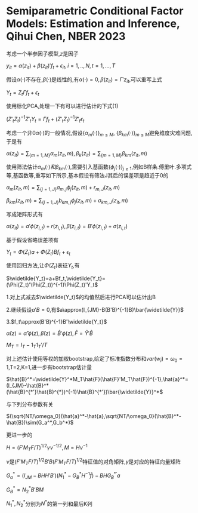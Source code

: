 # Semiparametric Conditional Factor Models: Estimation and Inference, Qihui Chen, NBER 2023
考虑一个半参因子模型,$z$是因子

$y_{it}=\alpha(z_{it})+\beta(z_{it})'f_t+\epsilon_{it},i=1,..,N,t=1,...,T$

假设$\alpha(\cdot)$不存在,$\beta(\cdot)$是线性的,有$\alpha(\cdot)=0,\beta(z_{it})=\Gamma'z_{it}$,可以重写上式

$Y_t=Z_t\Gamma f_t+\epsilon_t$

使用标化PCA,处理一下有可以进行估计的下式(1)

$(Z'_tZ_t)^{-1}Z'_tY_t=\Gamma f_t+(Z'_tZ_t)^{-1}Z'_t\epsilon_t$

考虑一个非0$\alpha(\cdot)$的一般情况,假设$\{\alpha_m(\cdot)\}_{m\leq M}$, $\{\beta_{km}(\cdot)\}_{m\leq M}$避免维度灾难问题,于是有

$\alpha(z_{it})=\sum_{\{m=1,M\}}\alpha_m(z_{it},m),\beta_k(z_{it})=\sum_{\{m=1,M\}}\beta_{km}(z_{it},m)$

使用筛法估计$\alpha_m(\cdot)和\beta_{km}(\cdot)$,需要引入基函数$\{\phi_j(\cdot)\}_{j\ge1}$,例如B样条.傅里叶.多项式等,基函数等,重写如下所示,基本假设有筛法J其后的误差项是趋近于0的

$\alpha_m(z_{it},m)=\sum_{\{j=1,J\}}a_{m,j}\phi_j(z_{it},m)+r_{m,J}(z_{it},m)$

$\beta_{km}(z_{it},m)=\sum_{\{j=1,J\}}b_{km,j}\phi_j(z_{it},m)+\sigma_{km,J}(z_{it},m)$

写成矩阵形式有

$\alpha(z_{it})=a'\phi(z_{i,t})+r(z_{i,t}),\beta(z_{i,t})=B'\phi(z_{i,t})+\sigma(z_{i,t})$

基于假设省略误差项有

$Y_t=\Phi(Z_t)a+\Phi(Z_t)Bf_t+\epsilon_t$

使用回归方法,让$\Phi(Z_t)$表征$Y_t$,有

$\widetilde{Y_t}=a+Bf_t,\widetilde{Y_t}=(\Phi(Z_t)'\Phi(Z_t))^{-1}\Phi(Z_t)'Y_t$

1.对上式减去$\widetilde{Y_t}$的均值然后进行PCA可以估计出B

2.继续假设$a'B=0$,有$a\approx(I_{JM}-B(B'B)^{-1}B)\bar{\widetilde{Y}}$

3.$f_t\approx(B'B)^{-1}B'\widetilde{Y_t}$

$\hat{\alpha}(z)=\hat{\alpha}'\phi(z),\hat{\beta}(z)=\hat{B}'\phi(z),\hat{F}=\widetilde{Y}'\hat{B}$

$M_T=I_T-1_T1_T'/T$

对上述估计使用等权的加权bootstrap,给定了标准指数分布和$var(w_i)=\omega_0=1$,T=2,K=1,进一步有bootstrap估计量

$\hat{B}^*=\widetilde{Y}^*M_T\hat{F}(\hat{F}'M_T\hat{F})^{-1},\hat{a}^*=(I_{JM}-\hat{B}^*(\hat{B}^{*'}\hat{B}^{*})^{-1}\hat{B}^{*'})\bar{\widetilde{Y}}^*$

与下列分布参数有关

$(\sqrt{NT/\omega_0}(\hat{a}^*-\hat{a},\sqrt{NT/\omega_0}(\hat{B}^*-\hat{B})\sim(G_a^*,G_b^*)$

更进一步的

$H=(F'M_TF/T)^{1/2}\gamma\nu^{-1/2},M=H\nu^{-1}$

$\nu$是$(F'M_TF/T)^{1/2}B'B(F'M_TF/T)^{1/2}$特征值的对角矩阵,$\gamma$是对应的特征向量矩阵 

$G_a^*=(I_{JM}-BHH'B')(N_1^*-G_B^*H^{-1}\bar{f})-BHG_B^{*'}a$

$G_B^{*}=N_2^*B'BM$

$N_1^*,N_2^*$分别为$N^*$的第一列和最后K列

